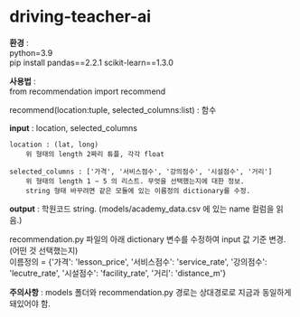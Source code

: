 # driving-teacher-ai

**환경** :  
python=3.9  
pip install pandas==2.2.1 scikit-learn==1.3.0  

**사용법** :  
from recommendation import recommend  

recommend(location:tuple, selected_columns:list) : 함수

**input** : 
location, selected_columns

    location : (lat, long)   
        위 형태의 length 2짜리 튜플, 각각 float  
         
    selected_columns : ['가격', '서비스점수', '강의점수', '시설점수', '거리']   
        위 형태의 length 1 ~ 5 의 리스트. 무엇을 선택했는지에 대한 정보.  
        string 형태 바꾸려면 같은 모듈에 있는 이름정의 dictionary를 수정.  

**output** :
학원코드 string.
(models/academy_data.csv 에 있는 name 컬럼을 읽음.)
        

recommendation.py 파일의 아래 dictionary 변수를 수정하여 input 값 기준 변경. (어떤 것 선택했는지)  
이름정의 = {'가격': 'lesson_price', '서비스점수': 'service_rate', '강의점수': 'lecutre_rate', '시설점수': 'facility_rate', '거리': 'distance_m'}

**주의사항** :
models 폴더와 recommendation.py 경로는 상대경로로 지금과 동일하게 돼있어야 함.  
